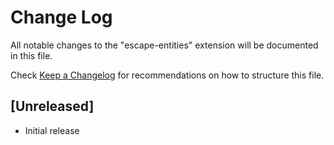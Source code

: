 # Change Log

All notable changes to the "escape-entities" extension will be documented in this file.

Check [Keep a Changelog](http://keepachangelog.com/) for recommendations on how to structure this file.

## [Unreleased]

- Initial release